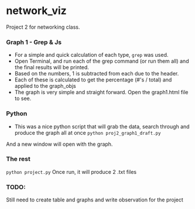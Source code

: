 # network_viz
Project 2 for networking class.

### Graph 1 - Grep & Js
* For a simple and quick calculation of each type, `grep` was used.
* Open Terminal, and run each of the grep command (or run them all) and the final results will
be printed.
* Based on the numbers, 1 is subtracted from each due to the header.
* Each of these is calculated to get the percentage (#'s / total) and applied to the graph_objs
* The graph is very simple and straight forward. Open the graph1.html file to see.

### Python
* This was a nice python script that will grab the data, search through and produce the graph all at once
``` python proj2_graph1_draft.py ```

And a new window will open with the graph.


### The rest
``` python project.py ```
Once run, it will produce 2 .txt files

### TODO:
Still need to create table and graphs and write observation for the project
